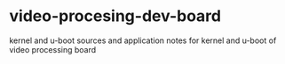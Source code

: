 # video-procesing-dev-board
kernel and u-boot sources and application notes for kernel and u-boot of video processing board 
